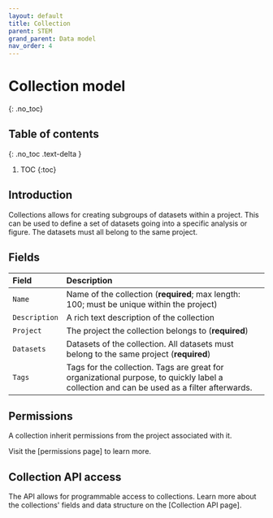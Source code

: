 ```yaml
---
layout: default
title: Collection
parent: STEM
grand_parent: Data model
nav_order: 4
---
```


# Collection model
{: .no_toc}

## Table of contents
{: .no_toc .text-delta }

1. TOC
{:toc}

## Introduction
Collections allows for creating subgroups of datasets within a project. This can be used to define a set of datasets going into a specific analysis or figure. The datasets must all belong to the same project.

## Fields

| Field         | Description  |
|:--------------|:-------------|
| `Name`        | Name of the collection (**required**; max length: 100; must be unique within the project) |
| `Description` | A rich text description of the collection |
| `Project`     | The project the collection belongs to (**required**) |
| `Datasets`    | Datasets of the collection. All datasets must belong to the same project (**required**) |
| `Tags`        | Tags for the collection. Tags are great for organizational purpose, to quickly label a collection and can be used as a filter afterwards. |


## Permissions
A collection inherit permissions from the project associated with it.

Visit the [permissions page] to learn more. 

## Collection API access
The API allows for programmable access to collections. Learn more about the collections' fields and data structure on the [Collection API page]. 
